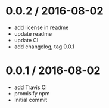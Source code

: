 
0.0.2 / 2016-08-02
==================

  * add license in readme
  * update readme
  * update CI
  * add changelog, tag 0.0.1

0.0.1 / 2016-08-02
==================

  * add Travis CI
  * promisify npm
  * Initial commit
